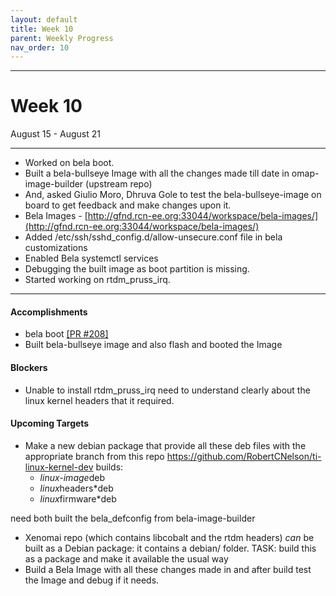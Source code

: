 ```yaml
---
layout: default
title: Week 10
parent: Weekly Progress
nav_order: 10
---
```

---
# Week 10
August 15 - August 21

---
- Worked on  bela boot.
- Built a bela-bullseye Image with all the changes made till date in omap-image-builder (upstream repo)
- And, asked Giulio Moro, Dhruva Gole to test the bela-bullseye-image on board to get feedback and make changes upon it.
- Bela Images - [http://gfnd.rcn-ee.org:33044/workspace/bela-images/](http://gfnd.rcn-ee.org:33044/workspace/bela-images/)
- Added /etc/ssh/sshd_config.d/allow-unsecure.conf file in bela customizations
- Enabled Bela systemctl services
- Debugging the built image as boot partition is missing.
- Started working on rtdm_pruss_irq.

----

#### **Accomplishments**

- bela boot [[PR #208]](https://github.com/RobertCNelson/omap-image-builder/pull/208) 
- Built bela-bullseye image and also flash and booted the Image
    
#### **Blockers**
- Unable to install rtdm_pruss_irq need to understand clearly about the linux kernel headers that it required.

#### **Upcoming Targets**
- Make a new debian package that provide all these deb files with the appropriate branch from this repo https://github.com/RobertCNelson/ti-linux-kernel-dev builds:
     - *linux-image*deb
     - *linux*headers*deb
     - *linux*firmware*deb
     
need both built the bela_defconfig from bela-image-builder

- Xenomai repo (which contains libcobalt and the rtdm headers) _can_ be built as a Debian package: it contains a debian/ folder. 
TASK: build this as a package and make it available the usual way
- Build a Bela Image with all these changes made in and after build test the Image and debug if it needs.



